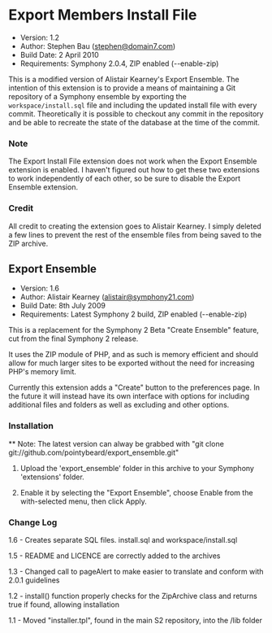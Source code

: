 # Export Members Install File

- Version: 1.2
- Author: Stephen Bau (stephen@domain7.com)
- Build Date: 2 April 2010
- Requirements: Symphony 2.0.4, ZIP enabled (--enable-zip)

This is a modified version of Alistair Kearney's Export Ensemble. The intention of this extension is to provide 
a means of maintaining a Git repository of a Symphony ensemble by exporting the `workspace/install.sql` file and including the
updated install file with every commit. Theoretically it is possible to checkout any commit in the repository and
be able to recreate the state of the database at the time of the commit.

### Note

The Export Install File extension does not work when the Export Ensemble extension is enabled. I haven't figured
out how to get these two extensions to work independently of each other, so be sure to disable the Export Ensemble
extension.

### Credit

All credit to creating the extension goes to Alistair Kearney. I simply deleted a few lines to prevent the rest
of the ensemble files from being saved to the ZIP archive.


## Export Ensemble

- Version: 1.6
- Author: Alistair Kearney (alistair@symphony21.com)
- Build Date: 8th July 2009
- Requirements: Latest Symphony 2 build, ZIP enabled (--enable-zip)

This is a replacement for the Symphony 2 Beta "Create Ensemble" feature, cut from the final Symphony 2 release.

It uses the ZIP module of PHP, and as such is memory efficient and should allow for much larger sites to be exported 
without the need for increasing PHP's memory limit.

Currently this extension adds a "Create" button to the preferences page. In the future it will instead have its own 
interface with options for including additional files and folders as well as excluding and other options.


### Installation

** Note: The latest version can alway be grabbed with "git clone git://github.com/pointybeard/export_ensemble.git"

1. Upload the 'export_ensemble' folder in this archive to your Symphony 'extensions' folder.

2. Enable it by selecting the "Export Ensemble", choose Enable from the with-selected menu, then click Apply.


### Change Log

1.6 - Creates separate SQL files. install.sql and workspace/install.sql

1.5 - README and LICENCE are correctly added to the archives

1.3 - Changed call to pageAlert to make easier to translate and conform with 2.0.1 guidelines

1.2 - install() function properly checks for the ZipArchive class and returns true if found, allowing installation

1.1 - Moved "installer.tpl", found in the main S2 repository, into the /lib folder